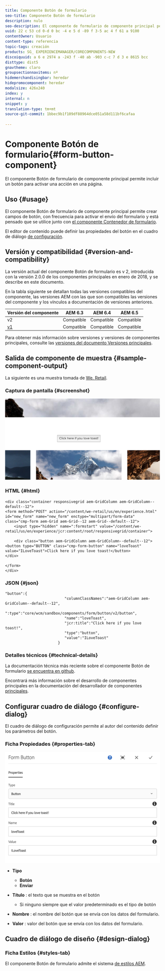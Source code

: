 ```yaml
---
title: Componente Botón de formulario
seo-title: Componente Botón de formulario
description: nulo
seo-description: El componente de formulario de componente principal permite incluir un campo oculto en un formulario.
uuid: 22 c 53 cd 0-d 0 bc -4 e 5 d -89 f 3-5 ac 4 f 61 a 9100
contentOwner: Usuario
content-type: referencia
topic-tags: creación
products: SG_ EXPERIENCEMANAGER/CORECOMPONENTS-NEW
discoiquuid: a 6 e 2974 a -243 f -40 ab -903 c-c 7 d 3 e 8615 bcc
disttype: dist5
gnavtheme: claro
groupsectionnavitems: nº
hidemerchandisingbar: heredar
hidepromocomponent: heredar
modalsize: 426x240
index: y
internal: n
snippet: y
translation-type: tm+mt
source-git-commit: 1bbec9b1f109df88964dce051a58d111bf6cafaa

---
```



# Componente Botón de formulario{#form-button-component}

El componente Botón de formulario de componente principal permite incluir un botón para activar una acción en una página.

## Uso {#usage}

El componente Botón de formulario de componente principal permite crear campos de botón, con frecuencia para activar el envío del formulario y está pensado que se utilice junto con [el componente Contenedor de formulario](form-container.md).

El editor de contenido puede definir las propiedades del botón en el cuadro de diálogo [de configuración](form-button.md).

## Versión y compatibilidad {#version-and-compatibility}

La versión actual del componente Botón de formulario es v 2, introducida con la versión 2.0.0 de los componentes principales en enero de 2018, y se describe en este documento.

En la tabla siguiente se detallan todas las versiones compatibles del componente, las versiones AEM con las que son compatibles las versiones del componente y los vínculos a documentación de versiones anteriores.

| Versión del componente | AEM 6.3 | AEM 6.4 | AEM 6.5 |
|--- |--- |--- |--- |
| v2 | Compatible | Compatible | Compatible |
| [v1](form-button-v1.md) | Compatible | Compatible | Compatible |

Para obtener más información sobre versiones y versiones de componentes principales, consulte las [versiones del documento Versiones principales](versions.md).

## Salida de componente de muestra {#sample-component-output}

La siguiente es una muestra tomada de [We. Retail](https://helpx.adobe.com/experience-manager/6-5/sites/developing/using/we-retail.html).

### Captura de pantalla {#screenshot}

![](assets/screen_shot_2018-01-12at120021.png)

### HTML {#html}

```
<div class="container responsivegrid aem-GridColumn aem-GridColumn--default--12">
<form method="POST" action="/content/we-retail/us/en/experience.html" id="new_form" name="new_form" enctype="multipart/form-data" class="cmp-form aem-Grid aem-Grid--12 aem-Grid--default--12">
    <input type="hidden" name=":formstart" value="/content/we-retail/us/en/experience/jcr:content/root/responsivegrid/container">
    
    <div class="button aem-GridColumn aem-GridColumn--default--12">
<button type="BUTTON" class="cmp-form-button" name="loveToast" value="ILoveToast">Click here if you love toast!</button>
</div>

</form>
</div>
```

### JSON {#json}

```
"button":{  
                           "columnClassNames":"aem-GridColumn aem-GridColumn--default--12",
                           ":type":"core/wcm/sandbox/components/form/button/v2/button",
                           "name":"loveToast",
                           "jcr:title":"Click here if you love toast!",
                           "type":"button",
                           "value":"ILoveToast"
                        }
```

### Detalles técnicos {#technical-details}

La documentación técnica más reciente sobre el componente Botón de formulario [se encuentra en github](https://github.com/adobe/aem-core-wcm-components/blob/master/content/src/content/jcr_root/apps/core/wcm/components/form/button/v2/button).

Encontrará más información sobre el desarrollo de componentes principales en la documentación del desarrollador de componentes [principales](developing.md).

## Configurar cuadro de diálogo {#configure-dialog}

El cuadro de diálogo de configuración permite al autor del contenido definir los parámetros del botón.

### Ficha Propiedades {#properties-tab}

![](assets/screen_shot_2018-01-12at120433.png)

* **Tipo**

   * **Botón**
   * **Enviar**

* **Título** : el texto que se muestra en el botón

   * Si ninguno siempre que el valor predeterminado es el tipo de botón

* **Nombre** : el nombre del botón que se envía con los datos del formulario.
* **Valor** : valor del botón que se envía con los datos del formulario.

## Cuadro de diálogo de diseño {#design-dialog}

### Ficha Estilos {#styles-tab}

El componente Botón de formulario admite el sistema [de estilos AEM](authoring.md#component-styling).
